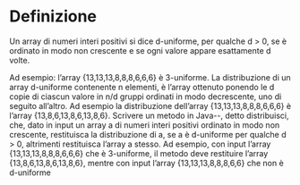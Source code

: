 # Definizione
Un array di numeri interi positivi si dice d-uniforme, per qualche d > 0, se è ordinato in modo non crescente e se ogni valore appare esattamente d volte. 

Ad esempio: l’array {13,13,13,8,8,8,6,6,6} è 3-uniforme. La distribuzione di un array d-uniforme contenente n elementi, è l’array ottenuto ponendo le d copie di ciascun valore in n/d gruppi ordinati in modo decrescente, uno di seguito all’altro. Ad esempio la distribuzione dell’array {13,13,13,8,8,8,6,6,6} è l’array {13,8,6,13,8,6,13,8,6}.
Scrivere un metodo in Java--, detto distribuisci, che, dato in input un array a di numeri interi positivi ordinato in modo non crescente, restituisca la distribuzione di a, se a è d-uniforme per 
qualche d > 0, altrimenti restituisca l’array a stesso. 
Ad esempio, con input l’array {13,13,13,8,8,8,6,6,6} che è 3-uniforme, il metodo deve restituire l’array {13,8,6,13,8,6,13,8,6}, mentre con input l’array {13,13,13,8,8,8,6,6} che non è d-uniforme 
